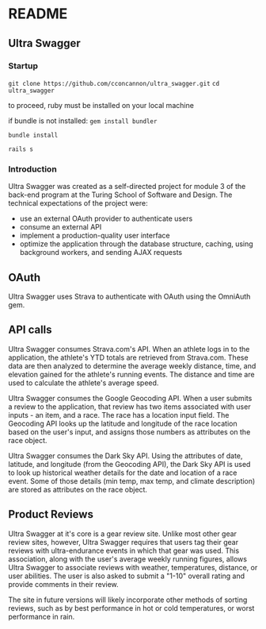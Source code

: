 # README

## Ultra Swagger

### Startup
```git clone https://github.com/cconcannon/ultra_swagger.git```
```cd ultra_swagger```

to proceed, ruby must be installed on your local machine

if bundle is not installed: ```gem install bundler```

```bundle install```

```rails s```

### Introduction
Ultra Swagger was created as a self-directed project for module 3 of the back-end program at the Turing School of Software and Design. The technical expectations of the project were:
* use an external OAuth provider to authenticate users
* consume an external API
* implement a production-quality user interface
* optimize the application through the database structure, caching, using background workers, and sending AJAX requests

## OAuth
Ultra Swagger uses Strava to authenticate with OAuth using the OmniAuth gem. 

## API calls
Ultra Swagger consumes Strava.com's API. When an athlete logs in to the application, the athlete's YTD totals are retrieved from Strava.com. These data are then analyzed to determine the average weekly distance, time, and elevation gained for the athlete's running events. The distance and time are used to calculate the athlete's average speed. 

Ultra Swagger consumes the Google Geocoding API. When a user submits a review to the application, that review has two items associated with user inputs - an item, and a race. The race has a location input field. The Geocoding API looks up the latitude and longitude of the race location based on the user's input, and assigns those numbers as attributes on the race object. 

Ultra Swagger consumes the Dark Sky API. Using the attributes of date, latitude, and longitude (from the Geocoding API), the Dark Sky API is used to look up historical weather details for the date and location of a race event. Some of those details (min temp, max temp, and climate description) are stored as attributes on the race object. 

## Product Reviews
Ultra Swagger at it's core is a gear review site. Unlike most other gear review sites, however, Ultra Swagger requires that users tag their gear reviews with ultra-endurance events in which that gear was used. This association, along with the user's average weekly running figures, allows Ultra Swagger to associate reviews with weather, temperatures, distance, or user abilities. The user is also asked to submit a "1-10" overall rating and provide comments in their review. 

The site in future versions will likely incorporate other methods of sorting reviews, such as by best performance in hot or cold temperatures, or worst performance in rain. 
